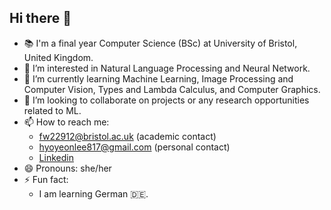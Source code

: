 ## Hi there 👋
- 📚 I'm a final year Computer Science (BSc) at University of Bristol, United Kingdom.
- 🔭 I’m interested in Natural Language Processing and Neural Network.
- 🌱 I’m currently learning Machine Learning, Image Processing and Computer Vision, Types and Lambda Calculus, and Computer Graphics.
- 👯 I’m looking to collaborate on projects or any research opportunities related to ML. 
- 📫 How to reach me:
  - fw22912@bristol.ac.uk (academic contact)
  - hyoyeonlee817@gmail.com (personal contact)
  - [Linkedin](https://www.linkedin.com/in/hyoyeon-lee/)
- 😄 Pronouns: she/her
- ⚡ Fun fact: 
  - I am learning German 🇩🇪.


